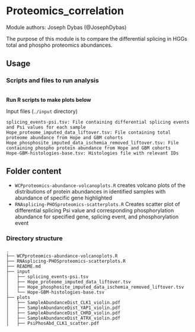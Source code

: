 # Proteomics_correlation

Module authors: Joseph Dybas (@JosephDybas)

The purpose of this module is to compare the differential splicing in HGGs total and phospho proteomics abundances.

## Usage
### Scripts and files to run analysis
<br>**Run R scripts to make plots below**

Input files (`./input` directory)
```
splicing_events-psi.tsv: File containing differential splicing events and Psi values for each sample
Hope_proteome_imputed_data_liftover.tsv: File containing total proteome abundance from Hope and GBM cohorts
Hope_phosphosite_imputed_data_ischemia_removed_liftover.tsv: File containing phospho protein abundance from Hope and GBM cohorts
Hope-GBM-histologies-base.tsv: Histologies file with relevant IDs
```
## Folder content
* `WCPproteomics-abundance-volcanoplots.R` creates volcano plots of the distributions of protein abundances in identified samples with abundance of specific gene highlighted
* `RNAsplicing-PHOSproteomics-scatterplots.R` Creates scatter plot of differential splicing Psi value and corresponding phosphorylation abundance for specified gene, splicing event, and phosphorylation event

### Directory structure
```
.
├── WCPproteomics-abundance-volcanoplots.R
├── RNAsplicing-PHOSproteomics-scatterplots.R
├── README.md
├── input
│   ├── splicing_events-psi.tsv
│   ├── Hope_proteome_imputed_data_liftover.tsv
│   ├── Hope_phosphosite_imputed_data_ischemia_removed_liftover.tsv
│   └── Hope-GBM-histologies-base.tsv
├── plots
│   ├── SampleAbundanceDist_CLK1_violin.pdf
│   ├── SampleAbundanceDist_YAP1_violin.pdf
│   ├── SampleAbundanceDist_CHRD_violin.pdf
│   ├── SampleAbundanceDist_ATRX_violin.pdf
│   ├── PsiPhosAbd_CLK1_scatter.pdf
```


